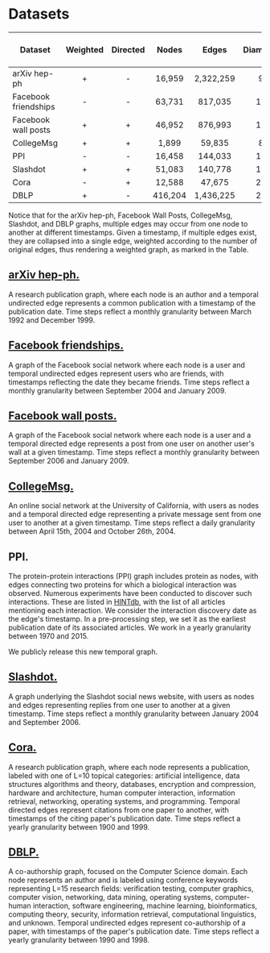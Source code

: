 # Datasets

| Dataset              	| Weighted 	| Directed 	|  Nodes  	|   Edges   	| Diameter 	| Train time steps 	|
|----------------------	|:--------:	|:--------:	|:-------:	|:---------:	|:--------:	|:----------------:	|
| arXiv hep-ph         	|     +    	|     -    	|  16,959 	| 2,322,259 	|     9    	|        83        	|
| Facebook friendships 	|     -    	|     -    	|  63,731 	|  817,035  	|    15    	|        26        	|
| Facebook wall posts  	|     +    	|     +    	|  46,952 	|  876,993  	|    18    	|        46        	|
| CollegeMsg           	|     +    	|     +    	|  1,899  	|   59,835  	|     8    	|        69        	|
| PPI                  	|     -    	|     -    	|  16,458 	|  144,033  	|    10    	|        37        	|
| Slashdot             	|     +    	|     +    	|  51,083 	|  140,778  	|    17    	|        12        	|
| Cora                 	|     -    	|     +    	|  12,588 	|   47,675  	|    20    	|        39        	|
| DBLP                 	|     +    	|     -    	| 416,204 	| 1,436,225 	|    23    	|         9        	|

Notice that for the arXiv hep-ph, Facebook Wall Posts, CollegeMsg, Slashdot, and DBLP graphs, multiple edges may occur from one node to another at different timestamps. Given a timestamp, if multiple edges exist, they are collapsed into a single edge, weighted according to the number of original edges, thus rendering a weighted graph, as marked in the Table.

## [arXiv hep-ph.](http://konect.uni-koblenz.de/networks/ca-cit-HepPh)
A research publication graph, where each node is an author and a temporal undirected edge represents a common publication with a timestamp of the publication date.
Time steps reflect a monthly granularity between March 1992 and December 1999.

## [Facebook friendships.](http://konect.uni-koblenz.de/networks/facebook-wosn-links)
A graph of the Facebook social network where each node is a user and temporal undirected edges represent users who are friends, with timestamps reflecting the date they became friends.
Time steps reflect a monthly granularity between September 2004 and January 2009.

## [Facebook wall posts.](http://konect.uni-koblenz.de/networks/facebook-wosn-wall)
A graph of the Facebook social network where each node is a user and a temporal directed edge represents a post from one user on another user's wall at a given timestamp. 
Time steps reflect a monthly granularity between September 2006 and January 2009.

## [CollegeMsg.](https://snap.stanford.edu/data/CollegeMsg.html)
An online social network at the University of California, with users as nodes and a temporal directed edge representing a private message sent from one user to another at a given timestamp.
Time steps reflect a daily granularity between April 15th, 2004 and October 26th, 2004.

## PPI.
The protein-protein interactions (PPI) graph includes protein as nodes, with edges connecting two proteins for which a biological interaction was observed. Numerous experiments have been conducted to discover such interactions. These are listed in [HINTdb](https://www.ncbi.nlm.nih.gov/pmc/articles/PMC5036632/), with the list of all articles mentioning each interaction. We consider the interaction discovery date as the edge's timestamp. In a pre-processing step, we set it as the earliest publication date of its associated articles. We work in a yearly granularity between 1970 and 2015.

We publicly release this new temporal graph.

## [Slashdot.](http://konect.uni-koblenz.de/networks/slashdot-threads)
A graph underlying the Slashdot social news website, with users as nodes and edges representing replies from one user to another at a given timestamp. Time steps reflect a monthly granularity between January 2004 and September 2006.

## [Cora.](https://people.cs.umass.edu/~mccallum/data.html)
A research publication graph, where each node represents a publication, labeled with one of L=10 topical categories: artificial intelligence, data structures algorithms and theory, databases, encryption and compression, hardware and architecture, human computer interaction, information retrieval, networking, operating systems, and programming. Temporal directed edges represent citations from one paper to another, with timestamps of the citing paper's publication date. Time steps reflect a yearly granularity between 1900 and 1999.

## [DBLP.](http://dblp.uni-trier.de/xml)
A co-authorship graph, focused on the Computer Science domain. Each node represents an author and is labeled using conference keywords representing L=15 research fields: verification testing, computer graphics, computer vision, networking, data mining, operating systems, computer-human interaction, software engineering, machine learning, bioinformatics, computing theory, security, information retrieval, computational linguistics, and unknown.
Temporal undirected edges represent co-authorship of a paper, with timestamps of the paper's publication date. 
Time steps reflect a yearly granularity between 1990 and 1998.
